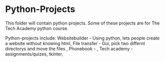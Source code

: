 # Python-Projects
This folder will contain python projects. Some of these projects are for The Tech Academy python course.

Python-projects include:
Websitebuilder - Using python, lets people create a website without knowing html,
File transfer - Gui, pick two differnt directorys and move the files ,
Phonebook - ,
Tech academy - assignments/quizes,
tkinter,
